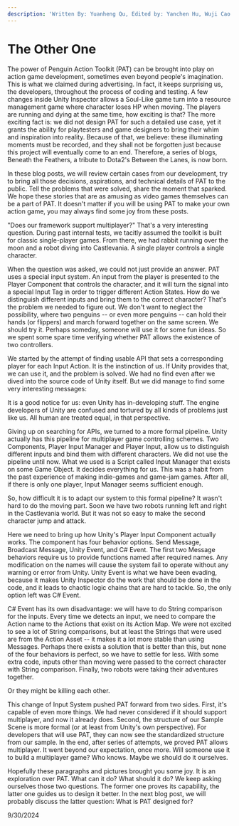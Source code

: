```yaml
---
description: 'Written By: Yuanheng Qu, Edited by: Yanchen Hu, Wuji Cao'
---
```


# The Other One

The power of Penguin Action Toolkit (PAT) can be brought into play on action game development, sometimes even beyond people's imagination. This is what we claimed during advertising. In fact, it keeps surprising us, the developers, throughout the process of coding and testing. A few changes inside Unity Inspector allows a Soul-Like game turn into a resource management game where character loses HP when moving. The players are running and dying at the same time, how exciting is that? The more exciting fact is: we did not design PAT for such a detailed use case, yet it grants the ability for playtesters and game designers to bring their whim and inspiration into reality. Because of that, we believe: these illuminating moments must be recorded, and they shall not be forgotten just because this project will eventually come to an end. Therefore, a series of blogs, Beneath the Feathers, a tribute to Dota2's Between the Lanes, is now born.

In these blog posts, we will review certain cases from our development, try to bring all those decisions, aspirations, and technical details of PAT to the public. Tell the problems that were solved, share the moment that sparked. We hope these stories that are as amusing as video games themselves can be a part of PAT. It doesn't matter if you will be using PAT to make your own action game, you may always find some joy from these posts.

"Does our framework support multiplayer?" That's a very interesting question. During past internal tests, we tacitly assumed the toolkit is built for classic single-player games. From there, we had rabbit running over the moon and a robot diving into Castlevania. A single player controls a single character.

When the question was asked, we could not just provide an answer. PAT uses a special input system. An input from the player is presented to the Player Component that controls the character, and it will turn the signal into a special Input Tag in order to trigger different Action States. How do we distinguish different inputs and bring them to the correct character? That's the problem we needed to figure out. We don't want to neglect the possibility, where two penguins -- or even more penguins -- can hold their hands (or flippers) and march forward together on the same screen. We should try it. Perhaps someday, someone will use it for some fun ideas. So we spent some spare time verifying whether PAT allows the existence of two controllers.

We started by the attempt of finding usable API that sets a corresponding player for each Input Action. It is the instinction of us. If Unity provides that, we can use it, and the problem is solved. We had no find even after we dived into the source code of Unity itself. But we did manage to find some very interesting messages:

It is a good notice for us: even Unity has in-developing stuff. The engine developers of Unity are confused and tortured by all kinds of problems just like us. All human are treated equal, in that perspective.

Giving up on searching for APIs, we turned to a more formal pipeline. Unity actually has this pipeline for multiplayer game controlling schemes. Two Components, Player Input Manager and Player Input, allow us to distinguish different inputs and bind them with different characters. We did not use the pipeline until now. What we used is a Script called Input Manager that exists on some Game Object. It decides everything for us. This was a habit from the past experience of making indie-games and game-jam games. After all, if there is only one player, Input Manager seems sufficient enough.

So, how difficult it is to adapt our system to this formal pipeline? It wasn't hard to do the moving part. Soon we have two robots running left and right in the Castlevania world. But it was not so easy to make the second character jump and attack.

Here we need to bring up how Unity's Player Input Component actually works. The component has four behavior options. Send Message, Broadcast Message, Unity Event, and C# Event. The first two Message behaviors require us to provide functions named after required names. Any modification on the names will cause the system fail to operate without any warning or error from Unity. Unity Event is what we have been evading, because it makes Unity Inspector do the work that should be done in the code, and it leads to chaotic logic chains that are hard to tackle. So, the only option left was C# Event.

C# Event has its own disadvantage: we will have to do String comparison for the inputs. Every time we detects an input, we need to compare the Action name to the Actions that exist on its Action Map. We were not excited to see a lot of String comparisons, but at least the Strings that were used are from the Action Asset -- it makes it a lot more stable than using Messages. Perhaps there exists a solution that is better than this, but none of the four behaviors is perfect, so we have to settle for less. With some extra code, inputs other than moving were passed to the correct character with String comparison. Finally, two robots were taking their adventures together.

Or they might be killing each other.

This change of Input System pushed PAT forward from two sides. First, it's capable of even more things. We had never considered if it should support multiplayer, and now it already does. Second, the structure of our Sample Scene is more formal (or at least from Unity's own perspective). For developers that will use PAT, they can now see the standardized structure from our sample. In the end, after series of attempts, we proved PAT allows multiplayer. It went beyond our expectation, once more. Will someone use it to build a multiplayer game? Who knows. Maybe we should do it ourselves.

Hopefully these paragraphs and pictures brought you some joy. It is an exploration over PAT. What can it do? What should it do? We keep asking ourselves those two questions. The former one proves its capability, the latter one guides us to design it better. In the next blog post, we will probably discuss the latter question: What is PAT designed for?



9/30/2024
